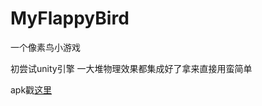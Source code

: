 # MyFlappyBird
一个像素鸟小游戏

初尝试unity引擎 一大堆物理效果都集成好了拿来直接用蛮简单

apk戳[这里](http://pan.baidu.com/s/1dF7t6Dz)

